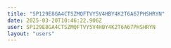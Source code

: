 ```yaml
---
title: "SP129E8GA4CTSZMQFTVY5V4HBY4K2T6A67PHSHRYN"
date: 2025-03-20T10:46:22.906Z
user: SP129E8GA4CTSZMQFTVY5V4HBY4K2T6A67PHSHRYN
layout: "users"
---
```

    